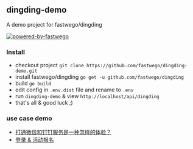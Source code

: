 ## dingding-demo 

A demo project for fastwego/dingding

[![powered-by-fastwego](https://img.shields.io/badge/Powered%20By-fastwego-brightgreen)](https://github.com/fastwego)

### Install
- checkout project `git clone https://github.com/fastwego/dingding-demo.git`
- install fastwego/dingding `go get -u github.com/fastwego/dingding`
- build `go build`
- edit config in `.env.dist` file and rename to `.env`
- run `dingding-demo` & view `http://localhost/api/dingding`
- that's all & good luck ;)

### use case demo

- [打通微信和钉钉服务是一种怎样的体验？](https://github.com/fastwego/offiaccount-demo/blob/master/weixin-dingding-translate/README.md)
- [登录 & 活动报名](./login-app/README.md)
